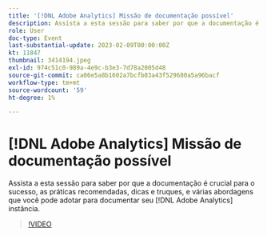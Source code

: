 ```yaml
---
title: '[!DNL Adobe Analytics] Missão de documentação possível'
description: Assista a esta sessão para saber por que a documentação é crucial para o sucesso, as práticas recomendadas, dicas e truques, e várias abordagens que você pode adotar para documentar seu [!DNL Adobe Analytics] instância. Junho de 2022
role: User
doc-type: Event
last-substantial-update: 2023-02-09T00:00:00Z
kt: 11847
thumbnail: 3414194.jpeg
exl-id: 974c51c0-989a-4e9c-b3e3-7d78a2005d48
source-git-commit: ca06e5a8b1602a7bcfb83a43f529680a5a96bacf
workflow-type: tm+mt
source-wordcount: '59'
ht-degree: 1%

---
```


# [!DNL Adobe Analytics] Missão de documentação possível

Assista a esta sessão para saber por que a documentação é crucial para o sucesso, as práticas recomendadas, dicas e truques, e várias abordagens que você pode adotar para documentar seu [!DNL Adobe Analytics] instância.

>[!VIDEO](https://video.tv.adobe.com/v/3414194/?quality=12&learn=on)
